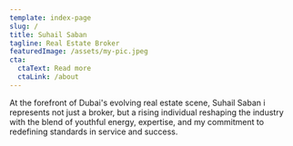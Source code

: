 ```yaml
---
template: index-page
slug: /
title: Suhail Saban
tagline: Real Estate Broker
featuredImage: /assets/my-pic.jpeg
cta:
  ctaText: Read more
  ctaLink: /about
---
```

At the forefront of Dubai's evolving real estate scene, Suhail Saban i represents not just a broker, but a rising individual reshaping the industry with the blend of youthful energy, expertise, and my commitment to redefining standards in service and success.